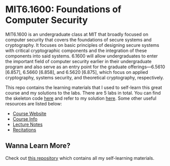 # MIT6.1600: Foundations of Computer Security

MIT6.1600 is an undergraduate class at MIT that broadly focused on computer security that covers the foundations of secure systems and cryptography. It focuses on basic principles of designing secure systems with critical cryptographic components and the integration of these components into said systems. 6.1600 will allow undergraduates to enter the important field of computer security earlier in their undergraduate program and also serve as an entry point for the graduate offerings—6.5610 [6.857], 6.5660 [6.858], and 6.5620 [6.875], which focus on applied cryptography, systems security, and theoretical cryptography, respectively.

This repo contains the learning materials that I used to self-learn this great course and my solutions to the labs. There are 5 labs in total. You can find the skeleton code [here](https://github.com/mit-pdos/6.1600-labs) and refer to my solution [here](./labs/). Some other useful resources are listed below:

- [Course Website](https://61600.csail.mit.edu/2023/)
- [Course Info](./info.pdf)
- [Lecture Notes](./lectures/)
- [Recitations](./recitations/)

## Wanna Learn More?
Check out [this repository](https://github.com/pkuflyingpig/cs-self-learning/) which contains all my self-learning materials.